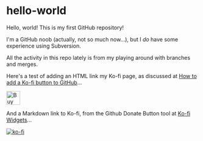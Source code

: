 # hello-world
Hello, world! This is my first GitHub repository!

I'm a GitHub noob (actually, not so much now...), but I *do* have some experience using Subversion.

All the activity in this repo lately is from my playing around with branches and merges.

Here's a test of adding an HTML link my Ko-fi page, as discussed at [How to add a Ko-fi button to GitHub](https://help.ko-fi.com/hc/en-us/articles/360021025553-How-to-add-a-Ko-fi-button-to-GitHub)...

<a href='https://ko-fi.com/T6T61X3W6' target='_blank'><img height='36' style='border:0px;height:36px;' src='https://cdn.ko-fi.com/cdn/kofi1.png?v=2' border='0' alt='Buy Me a Coffee at ko-fi.com' /></a>

And a Markdown link to Ko-fi, from the Github Donate Button tool at [Ko-fi Widgets](https://ko-fi.com/manage/widgets)...

[![ko-fi](https://www.ko-fi.com/img/githubbutton_sm.svg)](https://ko-fi.com/T6T61X3W6)
